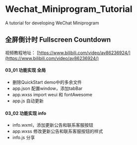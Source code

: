 # Wechat_Miniprogram_Tutorial
A tutorial for developing WeChat Miniprogram

## 全屏倒计时 Fullscreen Countdown
视频教程地址： [https://www.bilibili.com/video/av86236924/](https://www.bilibili.com/video/av86236924/)

#### 03_01 功能实现 全局
- 删除QuickStart demo中的多余文件
- app.json 配置window，添加tabBar
- app.wxss import weui 和 fontAwesome
- app.js 自动更新

#### 03_02 功能实现 info
- info.wxml，添加更新公告和联系客服按钮
- app.wxss 修改更新公告和联系客服按钮的样式
- info.js 分享


